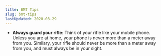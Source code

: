 ```yaml
---
title: BMT Tips
slug: bmt-tips
lastUpdated: 2020-03-29
---
```


- **Always guard your rifle**: Think of your rifle like your mobile phone. Unless you are at home, your phone is never more than a meter away from you. Similary, your rifle should never be more than a meter away from you, and must always be in your sight.